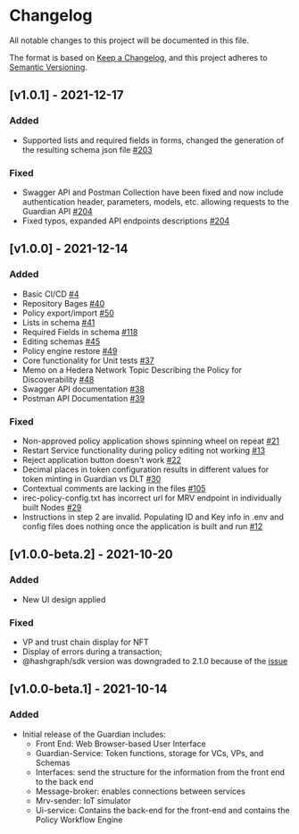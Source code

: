 # Changelog
All notable changes to this project will be documented in this file.

The format is based on [Keep a Changelog](https://keepachangelog.com/en/1.0.0/),
and this project adheres to [Semantic Versioning](https://semver.org/spec/v2.0.0.html).

## [v1.0.1] - 2021-12-17

### Added
- Supported lists and required fields in forms, changed the generation of the resulting schema json file [#203](https://github.com/hashgraph/guardian/issues/203)

### Fixed

- Swagger API and Postman Collection have been fixed and now include authentication header, parameters, models, etc. allowing requests to the Guardian API [#204](https://github.com/hashgraph/guardian/issues/204)
- Fixed typos, expanded API endpoints descriptions  [#204](https://github.com/hashgraph/guardian/issues/204)


## [v1.0.0] - 2021-12-14

### Added
- Basic CI/CD [#4](https://github.com/hashgraph/guardian/issues/4)
- Repository Bages [#40](https://github.com/hashgraph/guardian/issues/40)
- Policy export/import [#50](https://github.com/hashgraph/guardian/issues/50)
- Lists in schema [#41](https://github.com/hashgraph/guardian/issues/41)
- Required Fields in schema [#118](https://github.com/hashgraph/guardian/issues/118)
- Editing schemas [#45](https://github.com/hashgraph/guardian/issues/45)
- Policy engine restore [#49](https://github.com/hashgraph/guardian/issues/49)
- Core functionality for Unit tests [#37](https://github.com/hashgraph/guardian/issues/37)
- Memo on a Hedera Network Topic Describing the Policy for Discoverability [#48](https://github.com/hashgraph/guardian/issues/48)
- Swagger API documentation [#38](https://github.com/hashgraph/guardian/issues/38)
- Postman API Documentation [#39](https://github.com/hashgraph/guardian/issues/39)
### Fixed
- Non-approved policy application shows spinning wheel on repeat [#21](https://github.com/hashgraph/guardian/issues/21)
- Restart Service functionality during policy editing not working [#13](https://github.com/hashgraph/guardian/issues/13)
- Reject application button doesn't work [#22](https://github.com/hashgraph/guardian/issues/22)
- Decimal places in token configuration results in different values for token minting in Guardian vs DLT
[#30](https://github.com/hashgraph/guardian/issues/30)
- Contextual comments are lacking in the files [#105](https://github.com/hashgraph/guardian/issues/105)
- irec-policy-config.txt has incorrect url for MRV endpoint in individually built Nodes [#29](https://github.com/hashgraph/guardian/issues/29)
- Instructions in step 2 are invalid. Populating ID and Key info in .env and config files does nothing once the application is built and run [#12](https://github.com/hashgraph/guardian/issues/12)


## [v1.0.0-beta.2] - 2021-10-20

### Added

- New UI design applied

### Fixed

- VP and trust chain display for NFT 
- Display of errors during a transaction;
- @hashgraph/sdk version was downgraded to 2.1.0 because of the [issue](https://github.com/hashgraph/hedera-sdk-js/issues/675)


## [v1.0.0-beta.1] - 2021-10-14

### Added

- Initial release of the Guardian includes: 
  - Front End: Web Browser-based User Interface
  - Guardian-Service: Token functions, storage for VCs, VPs, and Schemas
  - Interfaces: send the structure for the information from the front end to the back end
  - Message-broker: enables connections between services
  - Mrv-sender: IoT simulator
  - Ui-service: Contains the back-end for the front-end and contains the Policy Workflow Engine
